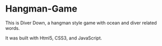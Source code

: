 # Hangman-Game

This is Diver Down, a hangman style game with ocean and diver related words.

It was built with Html5, CSS3, and JavaScript.


